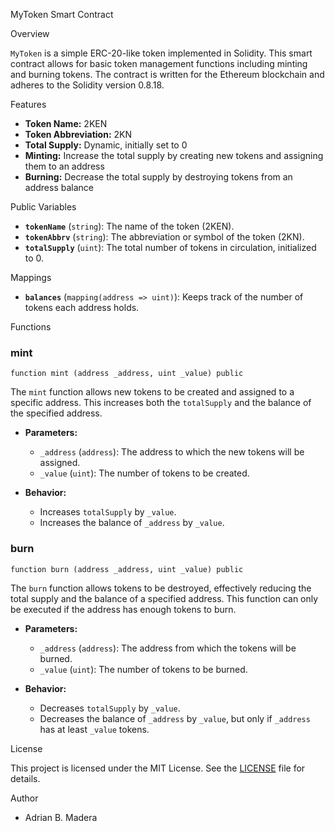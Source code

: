 MyToken Smart Contract

Overview

`MyToken` is a simple ERC-20-like token implemented in Solidity. This smart contract allows for basic token management functions including minting and burning tokens. The contract is written for the Ethereum blockchain and adheres to the Solidity version 0.8.18.

Features

- **Token Name:** 2KEN
- **Token Abbreviation:** 2KN
- **Total Supply:** Dynamic, initially set to 0
- **Minting:** Increase the total supply by creating new tokens and assigning them to an address
- **Burning:** Decrease the total supply by destroying tokens from an address balance

Public Variables

- **`tokenName`** (`string`): The name of the token (2KEN).
- **`tokenAbbrv`** (`string`): The abbreviation or symbol of the token (2KN).
- **`totalSupply`** (`uint`): The total number of tokens in circulation, initialized to 0.

Mappings

- **`balances`** (`mapping(address => uint)`): Keeps track of the number of tokens each address holds.

Functions

### mint

```solidity
function mint (address _address, uint _value) public
```

The `mint` function allows new tokens to be created and assigned to a specific address. This increases both the `totalSupply` and the balance of the specified address.

- **Parameters:**
  - `_address` (`address`): The address to which the new tokens will be assigned.
  - `_value` (`uint`): The number of tokens to be created.

- **Behavior:**
  - Increases `totalSupply` by `_value`.
  - Increases the balance of `_address` by `_value`.

### burn

```solidity
function burn (address _address, uint _value) public
```

The `burn` function allows tokens to be destroyed, effectively reducing the total supply and the balance of a specified address. This function can only be executed if the address has enough tokens to burn.

- **Parameters:**
  - `_address` (`address`): The address from which the tokens will be burned.
  - `_value` (`uint`): The number of tokens to be burned.

- **Behavior:**
  - Decreases `totalSupply` by `_value`.
  - Decreases the balance of `_address` by `_value`, but only if `_address` has at least `_value` tokens.

License

This project is licensed under the MIT License. See the [LICENSE](LICENSE) file for details.

Author
- Adrian B. Madera
